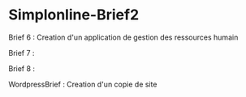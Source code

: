 # Simplonline-Brief2

Brief 6 : Creation d'un application de gestion des ressources humain

Brief 7 :

Brief 8 :

WordpressBrief : Creation d'un copie de site 
